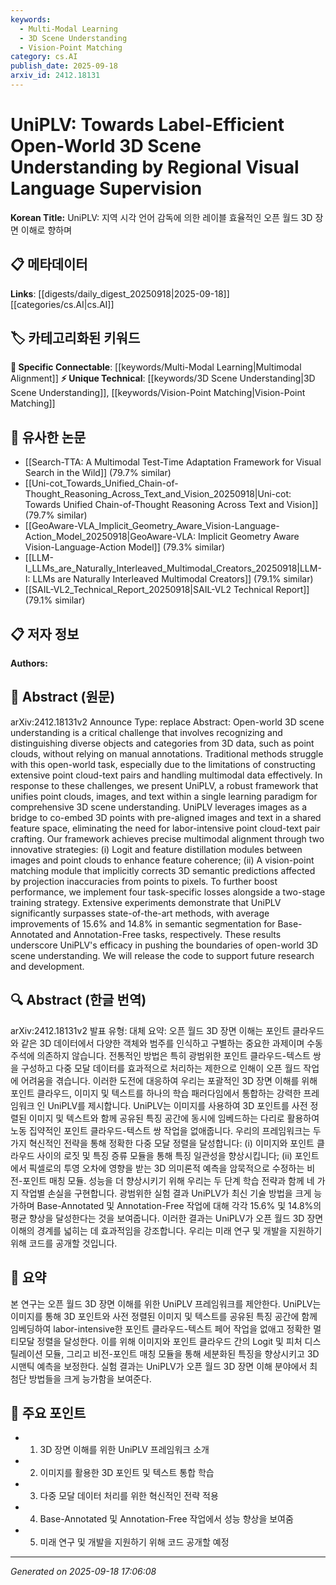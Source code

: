 ```yaml
---
keywords:
  - Multi-Modal Learning
  - 3D Scene Understanding
  - Vision-Point Matching
category: cs.AI
publish_date: 2025-09-18
arxiv_id: 2412.18131
---
```


<!-- KEYWORD_LINKING_METADATA:
{
  "processed_timestamp": "2025-09-22 22:02:22.424503",
  "vocabulary_version": "1.0",
  "selected_keywords": [
    "Multi-Modal Learning",
    "3D Scene Understanding",
    "Vision-Point Matching"
  ],
  "rejected_keywords": [
    "Open-World",
    "Semantic Segmentation"
  ],
  "similarity_scores": {
    "Multi-Modal Learning": 0.8,
    "3D Scene Understanding": 0.78,
    "Vision-Point Matching": 0.77
  },
  "extraction_method": "AI_prompt_based",
  "budget_applied": true
}
-->


# UniPLV: Towards Label-Efficient Open-World 3D Scene Understanding by Regional Visual Language Supervision

**Korean Title:** UniPLV: 지역 시각 언어 감독에 의한 레이블 효율적인 오픈 월드 3D 장면 이해로 향하며

## 📋 메타데이터

**Links**: [[digests/daily_digest_20250918|2025-09-18]]   [[categories/cs.AI|cs.AI]]

## 🏷️ 카테고리화된 키워드
**🔗 Specific Connectable**: [[keywords/Multi-Modal Learning|Multimodal Alignment]]
**⚡ Unique Technical**: [[keywords/3D Scene Understanding|3D Scene Understanding]], [[keywords/Vision-Point Matching|Vision-Point Matching]]

## 🔗 유사한 논문
- [[Search-TTA: A Multimodal Test-Time Adaptation Framework for Visual Search in the Wild]] (79.7% similar)
- [[Uni-cot_Towards_Unified_Chain-of-Thought_Reasoning_Across_Text_and_Vision_20250918|Uni-cot: Towards Unified Chain-of-Thought Reasoning Across Text and Vision]] (79.7% similar)
- [[GeoAware-VLA_Implicit_Geometry_Aware_Vision-Language-Action_Model_20250918|GeoAware-VLA: Implicit Geometry Aware Vision-Language-Action Model]] (79.3% similar)
- [[LLM-I_LLMs_are_Naturally_Interleaved_Multimodal_Creators_20250918|LLM-I: LLMs are Naturally Interleaved Multimodal Creators]] (79.1% similar)
- [[SAIL-VL2_Technical_Report_20250918|SAIL-VL2 Technical Report]] (79.1% similar)

## 📋 저자 정보

**Authors:** 

## 📄 Abstract (원문)

arXiv:2412.18131v2 Announce Type: replace 
Abstract: Open-world 3D scene understanding is a critical challenge that involves recognizing and distinguishing diverse objects and categories from 3D data, such as point clouds, without relying on manual annotations. Traditional methods struggle with this open-world task, especially due to the limitations of constructing extensive point cloud-text pairs and handling multimodal data effectively. In response to these challenges, we present UniPLV, a robust framework that unifies point clouds, images, and text within a single learning paradigm for comprehensive 3D scene understanding. UniPLV leverages images as a bridge to co-embed 3D points with pre-aligned images and text in a shared feature space, eliminating the need for labor-intensive point cloud-text pair crafting. Our framework achieves precise multimodal alignment through two innovative strategies: (i) Logit and feature distillation modules between images and point clouds to enhance feature coherence; (ii) A vision-point matching module that implicitly corrects 3D semantic predictions affected by projection inaccuracies from points to pixels. To further boost performance, we implement four task-specific losses alongside a two-stage training strategy. Extensive experiments demonstrate that UniPLV significantly surpasses state-of-the-art methods, with average improvements of 15.6% and 14.8% in semantic segmentation for Base-Annotated and Annotation-Free tasks, respectively. These results underscore UniPLV's efficacy in pushing the boundaries of open-world 3D scene understanding. We will release the code to support future research and development.

## 🔍 Abstract (한글 번역)

arXiv:2412.18131v2 발표 유형: 대체
요약: 오픈 월드 3D 장면 이해는 포인트 클라우드와 같은 3D 데이터에서 다양한 객체와 범주를 인식하고 구별하는 중요한 과제이며 수동 주석에 의존하지 않습니다. 전통적인 방법은 특히 광범위한 포인트 클라우드-텍스트 쌍을 구성하고 다중 모달 데이터를 효과적으로 처리하는 제한으로 인해이 오픈 월드 작업에 어려움을 겪습니다. 이러한 도전에 대응하여 우리는 포괄적인 3D 장면 이해를 위해 포인트 클라우드, 이미지 및 텍스트를 하나의 학습 패러다임에서 통합하는 강력한 프레임워크 인 UniPLV를 제시합니다. UniPLV는 이미지를 사용하여 3D 포인트를 사전 정렬된 이미지 및 텍스트와 함께 공유된 특징 공간에 동시에 임베드하는 다리로 활용하여 노동 집약적인 포인트 클라우드-텍스트 쌍 작업을 없애줍니다. 우리의 프레임워크는 두 가지 혁신적인 전략을 통해 정확한 다중 모달 정렬을 달성합니다: (i) 이미지와 포인트 클라우드 사이의 로짓 및 특징 증류 모듈을 통해 특징 일관성을 향상시킵니다; (ii) 포인트에서 픽셀로의 투영 오차에 영향을 받는 3D 의미론적 예측을 암묵적으로 수정하는 비전-포인트 매칭 모듈. 성능을 더 향상시키기 위해 우리는 두 단계 학습 전략과 함께 네 가지 작업별 손실을 구현합니다. 광범위한 실험 결과 UniPLV가 최신 기술 방법을 크게 능가하며 Base-Annotated 및 Annotation-Free 작업에 대해 각각 15.6% 및 14.8%의 평균 향상을 달성한다는 것을 보여줍니다. 이러한 결과는 UniPLV가 오픈 월드 3D 장면 이해의 경계를 넓히는 데 효과적임을 강조합니다. 우리는 미래 연구 및 개발을 지원하기 위해 코드를 공개할 것입니다.

## 📝 요약

본 연구는 오픈 월드 3D 장면 이해를 위한 UniPLV 프레임워크를 제안한다. UniPLV는 이미지를 통해 3D 포인트와 사전 정렬된 이미지 및 텍스트를 공유된 특징 공간에 함께 임베딩하여 labor-intensive한 포인트 클라우드-텍스트 페어 작업을 없애고 정확한 멀티모달 정렬을 달성한다. 이를 위해 이미지와 포인트 클라우드 간의 Logit 및 피처 디스틸레이션 모듈, 그리고 비전-포인트 매칭 모듈을 통해 세분화된 특징을 향상시키고 3D 시맨틱 예측을 보정한다. 실험 결과는 UniPLV가 오픈 월드 3D 장면 이해 분야에서 최첨단 방법들을 크게 능가함을 보여준다.

## 🎯 주요 포인트

- 1. 3D 장면 이해를 위한 UniPLV 프레임워크 소개

- 2. 이미지를 활용한 3D 포인트 및 텍스트 통합 학습

- 3. 다중 모달 데이터 처리를 위한 혁신적인 전략 적용

- 4. Base-Annotated 및 Annotation-Free 작업에서 성능 향상을 보여줌

- 5. 미래 연구 및 개발을 지원하기 위해 코드 공개할 예정

---

*Generated on 2025-09-18 17:06:08*